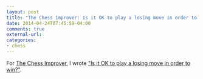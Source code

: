 ```yaml
---
layout: post
title: "The Chess Improver: Is it OK to play a losing move in order to win?"
date: 2014-04-24T07:45:59-04:00
comments: true
external-url: 
categories: 
- chess
---
```

For [The Chess Improver](http://chessimprover.com/), I wrote ["Is it OK to play a losing move in order to win?"](http://chessimprover.com/is-it-ok-to-play-a-losing-move-in-order-to-win/).


